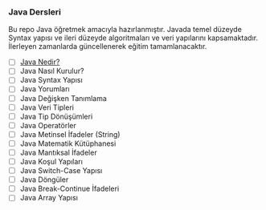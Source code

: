 ### Java Dersleri

Bu repo Java öğretmek amacıyla hazırlanmıştır. Javada temel düzeyde Syntax yapısı ve ileri düzeyde algoritmaları ve veri yapılarını kapsamaktadır. İlerleyen zamanlarda güncellenerek eğitim tamamlanacaktır.

- [ ] [Java Nedir?](https://github.com/kadiryaren/JavaTutorials/blob/main/Java%20Nedir.md)
- [ ] Java Nasıl Kurulur?
- [ ] Java Syntax Yapısı
- [ ] Java Yorumları
- [ ] Java Değişken Tanımlama
- [ ] Java Veri Tipleri
- [ ] Java Tip Dönüşümleri
- [ ] Java Operatörler
- [ ] Java Metinsel İfadeler (String)
- [ ] Java Matematik Kütüphanesi
- [ ] Java Mantıksal İfadeler
- [ ] Java Koşul Yapıları
- [ ] Java Switch-Case Yapısı
- [ ] Java Döngüler
- [ ] Java Break-Continue İfadeleri
- [ ] Java Array Yapısı
